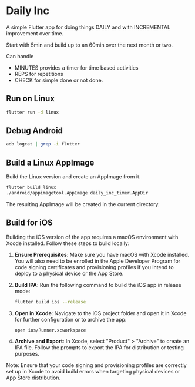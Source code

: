 # Daily Inc

A simple Flutter app for doing things DAILY and with INCREMENTAL improvement over time. 

Start with 5min and build up to an 60min over the next month or two. 

Can handle 
- MINUTES provides a timer for time based activities
- REPS for repetitions 
- CHECK for simple done or not done. 

## Run on Linux

```bash
flutter run -d linux
```

## Debug Android

```bash
adb logcat | grep -i flutter
```

## Build a Linux AppImage

Build the Linux version and create an AppImage from it.

```bash
flutter build linux
./android/appimagetool.AppImage daily_inc_timer.AppDir
```

The resulting AppImage will be created in the current directory.


## Build for iOS

Building the iOS version of the app requires a macOS environment with Xcode installed. Follow these steps to build locally:

1. **Ensure Prerequisites**: Make sure you have macOS with Xcode installed. You will also need to be enrolled in the Apple Developer Program for code signing certificates and provisioning profiles if you intend to deploy to a physical device or the App Store.

2. **Build IPA**: Run the following command to build the iOS app in release mode:
   ```bash
   flutter build ios --release
   ```

3. **Open in Xcode**: Navigate to the iOS project folder and open it in Xcode for further configuration or to archive the app:
   ```bash
   open ios/Runner.xcworkspace
   ```

4. **Archive and Export**: In Xcode, select "Product" > "Archive" to create an IPA file. Follow the prompts to export the IPA for distribution or testing purposes.

Note: Ensure that your code signing and provisioning profiles are correctly set up in Xcode to avoid build errors when targeting physical devices or App Store distribution.
